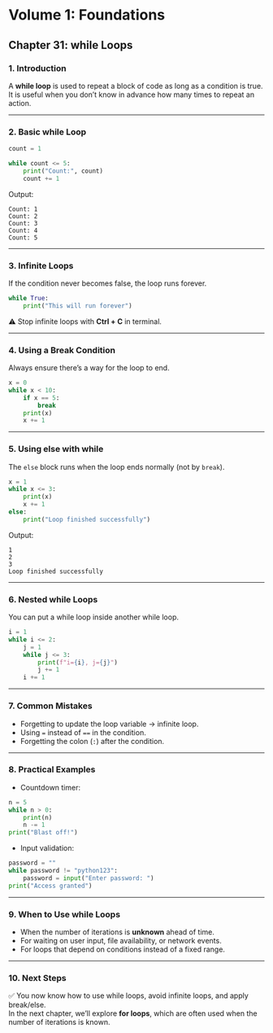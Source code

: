 # Volume 1: Foundations
## Chapter 31: while Loops

### 1. Introduction
A **while loop** is used to repeat a block of code as long as a condition is true.  
It is useful when you don’t know in advance how many times to repeat an action.  

---

### 2. Basic while Loop
```python
count = 1

while count <= 5:
    print("Count:", count)
    count += 1
```

Output:
```
Count: 1
Count: 2
Count: 3
Count: 4
Count: 5
```

---

### 3. Infinite Loops
If the condition never becomes false, the loop runs forever.

```python
while True:
    print("This will run forever")
```

⚠️ Stop infinite loops with **Ctrl + C** in terminal.  

---

### 4. Using a Break Condition
Always ensure there’s a way for the loop to end.

```python
x = 0
while x < 10:
    if x == 5:
        break
    print(x)
    x += 1
```

---

### 5. Using else with while
The `else` block runs when the loop ends normally (not by `break`).

```python
x = 1
while x <= 3:
    print(x)
    x += 1
else:
    print("Loop finished successfully")
```

Output:
```
1
2
3
Loop finished successfully
```

---

### 6. Nested while Loops
You can put a while loop inside another while loop.

```python
i = 1
while i <= 2:
    j = 1
    while j <= 3:
        print(f"i={i}, j={j}")
        j += 1
    i += 1
```

---

### 7. Common Mistakes
- Forgetting to update the loop variable → infinite loop.  
- Using `=` instead of `==` in the condition.  
- Forgetting the colon (`:`) after the condition.  

---

### 8. Practical Examples
- Countdown timer:

```python
n = 5
while n > 0:
    print(n)
    n -= 1
print("Blast off!")
```

- Input validation:

```python
password = ""
while password != "python123":
    password = input("Enter password: ")
print("Access granted")
```

---

### 9. When to Use while Loops
- When the number of iterations is **unknown** ahead of time.  
- For waiting on user input, file availability, or network events.  
- For loops that depend on conditions instead of a fixed range.  

---

### 10. Next Steps
✅ You now know how to use while loops, avoid infinite loops, and apply break/else.  
In the next chapter, we’ll explore **for loops**, which are often used when the number of iterations is known.